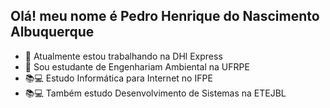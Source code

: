 ## Olá! meu nome é Pedro Henrique do Nascimento Albuquerque



- 🔭 Atualmente estou trabalhando na DHl Express
- 🌱 Sou estudante de Engenhariam Ambiental na UFRPE
- 📚💻 Estudo Informática para Internet no IFPE
- 📚💻 Também estudo Desenvolvimento de Sistemas na ETEJBL
